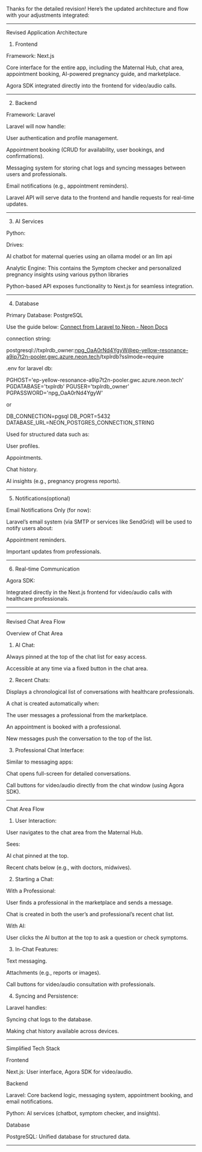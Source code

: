 Thanks for the detailed revision! Here’s the updated architecture and flow with your adjustments integrated:


---

Revised Application Architecture

1. Frontend

Framework: Next.js

Core interface for the entire app, including the Maternal Hub, chat area, appointment booking, AI-powered pregnancy guide, and marketplace.

Agora SDK integrated directly into the frontend for video/audio calls.




---

2. Backend

Framework: Laravel

Laravel will now handle:

User authentication and profile management.

Appointment booking (CRUD for availability, user bookings, and confirmations).

Messaging system for storing chat logs and syncing messages between users and professionals.

Email notifications (e.g., appointment reminders).


Laravel API will serve data to the frontend and handle requests for real-time updates.




---

3. AI Services

Python:

Drives:

AI chatbot for maternal queries using an ollama model or an llm api

Analytic Engine:
This contains the Symptom checker and personalized pregnancy insights using various python libraries


Python-based API exposes functionality to Next.js for seamless integration.




---

4. Database

Primary Database: PostgreSQL

Use the guide below:
[Connect from Laravel to Neon - Neon Docs](https://neon.tech/docs/guides/laravel)

connection string: 

postgresql://txplrdb_owner:npg_OaA0rNd4YgyW@ep-yellow-resonance-a9ip7t2n-pooler.gwc.azure.neon.tech/txplrdb?sslmode=require

 .env for laravel db:

PGHOST='ep-yellow-resonance-a9ip7t2n-pooler.gwc.azure.neon.tech'
PGDATABASE='txplrdb'
PGUSER='txplrdb_owner'
PGPASSWORD='npg_OaA0rNd4YgyW'

or

DB_CONNECTION=pgsql 
DB_PORT=5432 
DATABASE_URL=NEON_POSTGRES_CONNECTION_STRING

Used for structured data such as:

User profiles.

Appointments.

Chat history.

AI insights (e.g., pregnancy progress reports).





---

5. Notifications(optional)

Email Notifications Only (for now):

Laravel’s email system (via SMTP or services like SendGrid) will be used to notify users about:

Appointment reminders.

Important updates from professionals.





---

6. Real-time Communication

Agora SDK:

Integrated directly in the Next.js frontend for video/audio calls with healthcare professionals.




---


---

Revised Chat Area Flow

Overview of Chat Area

1. AI Chat:

Always pinned at the top of the chat list for easy access.

Accessible at any time via a fixed button in the chat area.



2. Recent Chats:

Displays a chronological list of conversations with healthcare professionals.

A chat is created automatically when:

The user messages a professional from the marketplace.

An appointment is booked with a professional.


New messages push the conversation to the top of the list.



3. Professional Chat Interface:

Similar to messaging apps:

Chat opens full-screen for detailed conversations.

Call buttons for video/audio directly from the chat window (using Agora SDK).






---

Chat Area Flow

1. User Interaction:

User navigates to the chat area from the Maternal Hub.

Sees:

AI chat pinned at the top.

Recent chats below (e.g., with doctors, midwives).




2. Starting a Chat:

With a Professional:

User finds a professional in the marketplace and sends a message.

Chat is created in both the user’s and professional’s recent chat list.


With AI:

User clicks the AI button at the top to ask a question or check symptoms.




3. In-Chat Features:

Text messaging.

Attachments (e.g., reports or images).

Call buttons for video/audio consultation with professionals.



4. Syncing and Persistence:

Laravel handles:

Syncing chat logs to the database.

Making chat history available across devices.



---
Simplified Tech Stack

Frontend

Next.js: User interface, Agora SDK for video/audio.


Backend

Laravel: Core backend logic, messaging system, appointment booking, and email notifications.

Python: AI services (chatbot, symptom checker, and insights).


Database

PostgreSQL: Unified database for structured data.



---
